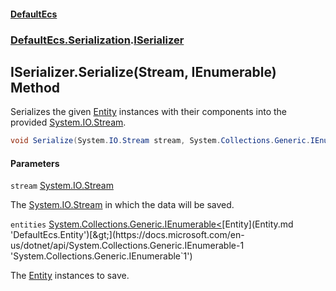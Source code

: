 #### [DefaultEcs](DefaultEcs.md 'DefaultEcs')
### [DefaultEcs.Serialization](DefaultEcs.md#DefaultEcs.Serialization 'DefaultEcs.Serialization').[ISerializer](ISerializer.md 'DefaultEcs.Serialization.ISerializer')

## ISerializer.Serialize(Stream, IEnumerable<Entity>) Method

Serializes the given [Entity](Entity.md 'DefaultEcs.Entity') instances with their components into the provided [System.IO.Stream](https://docs.microsoft.com/en-us/dotnet/api/System.IO.Stream 'System.IO.Stream').

```csharp
void Serialize(System.IO.Stream stream, System.Collections.Generic.IEnumerable<DefaultEcs.Entity> entities);
```
#### Parameters

<a name='DefaultEcs.Serialization.ISerializer.Serialize(System.IO.Stream,System.Collections.Generic.IEnumerable_DefaultEcs.Entity_).stream'></a>

`stream` [System.IO.Stream](https://docs.microsoft.com/en-us/dotnet/api/System.IO.Stream 'System.IO.Stream')

The [System.IO.Stream](https://docs.microsoft.com/en-us/dotnet/api/System.IO.Stream 'System.IO.Stream') in which the data will be saved.

<a name='DefaultEcs.Serialization.ISerializer.Serialize(System.IO.Stream,System.Collections.Generic.IEnumerable_DefaultEcs.Entity_).entities'></a>

`entities` [System.Collections.Generic.IEnumerable&lt;](https://docs.microsoft.com/en-us/dotnet/api/System.Collections.Generic.IEnumerable-1 'System.Collections.Generic.IEnumerable`1')[Entity](Entity.md 'DefaultEcs.Entity')[&gt;](https://docs.microsoft.com/en-us/dotnet/api/System.Collections.Generic.IEnumerable-1 'System.Collections.Generic.IEnumerable`1')

The [Entity](Entity.md 'DefaultEcs.Entity') instances to save.